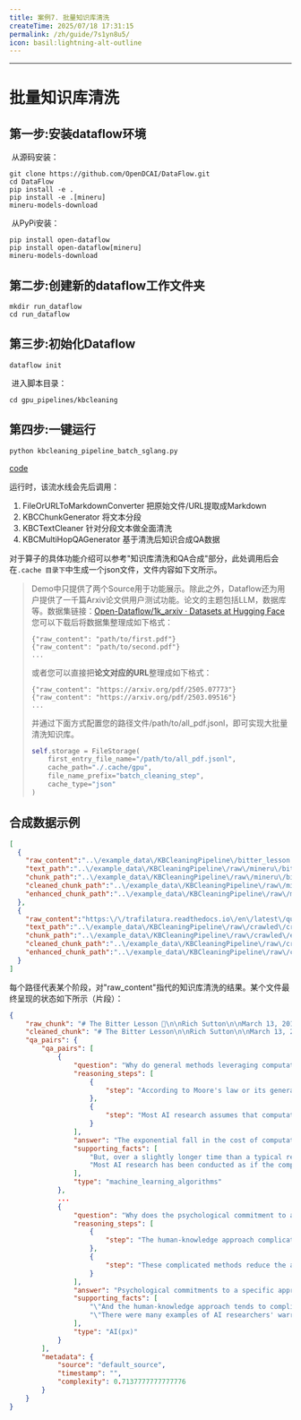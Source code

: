 ```yaml
---
title: 案例7. 批量知识库清洗
createTime: 2025/07/18 17:31:15
permalink: /zh/guide/7s1yn8u5/
icon: basil:lightning-alt-outline
---
```



---

# 批量知识库清洗

## 第一步:安装dataflow环境

​	从源码安装：

```shell
git clone https://github.com/OpenDCAI/DataFlow.git
cd DataFlow
pip install -e .
pip install -e .[mineru]
mineru-models-download
```

​	从PyPi安装：

```shell
pip install open-dataflow
pip install open-dataflow[mineru]
mineru-models-download
```



## 第二步:创建新的dataflow工作文件夹

```shell
mkdir run_dataflow
cd run_dataflow
```

## 第三步:初始化Dataflow

```shell
dataflow init
```

​	进入脚本目录：

```shell
cd gpu_pipelines/kbcleaning
```

## 第四步:一键运行

```bash
python kbcleaning_pipeline_batch_sglang.py 
```
[code](https://github.com/OpenDCAI/DataFlow/blob/main/dataflow/statics/pipelines/gpu_pipelines/kbcleaning/kbcleaning_pipeline_batch_sglang.py)

运行时，该流水线会先后调用：

1. FileOrURLToMarkdownConverter  把原始文件/URL提取成Markdown
2. KBCChunkGenerator  将文本分段
3. KBCTextCleaner  针对分段文本做全面清洗
4. KBCMultiHopQAGenerator  基于清洗后知识合成QA数据

对于算子的具体功能介绍可以参考"知识库清洗和QA合成"部分，此处调用后会在`.cache 目录下`中生成一个json文件，文件内容如下文所示。

> Demo中只提供了两个Source用于功能展示。除此之外，Dataflow还为用户提供了一千篇Arxiv论文供用户测试功能。论文的主题包括LLM，数据库等。数据集链接：[Open-Dataflow/1k_arxiv · Datasets at Hugging Face](https://huggingface.co/datasets/Open-Dataflow/1k_arxiv) 您可以下载后将数据集整理成如下格式：
>
> ```jsonl
> {"raw_content": "path/to/first.pdf"}
> {"raw_content": "path/to/second.pdf"}
> ...
> ```
>
> 或者您可以直接把**论文对应的URL**整理成如下格式：
> ```jsonl
> {"raw_content": "https://arxiv.org/pdf/2505.07773"}
> {"raw_content": "https://arxiv.org/pdf/2503.09516"}
> ...
> ```
>
> 并通过下面方式配置您的路径文件/path/to/all_pdf.jsonl，即可实现大批量清洗知识库。
>
>
> ```python
> self.storage = FileStorage(
>     first_entry_file_name="/path/to/all_pdf.jsonl",
>     cache_path="./.cache/gpu",
>     file_name_prefix="batch_cleaning_step",
>     cache_type="json"
> )
> ```

## 合成数据示例

```json
[
  {
    "raw_content":"..\/example_data\/KBCleaningPipeline\/bitter_lesson.pdf",
    "text_path":"..\/example_data\/KBCleaningPipeline\/raw\/mineru\/bitter_lesson\/auto\/bitter_lesson.md",
    "chunk_path":"..\/example_data\/KBCleaningPipeline\/raw\/mineru\/bitter_lesson\/auto\/extract\/bitter_lesson_chunk.json",
    "cleaned_chunk_path":"..\/example_data\/KBCleaningPipeline\/raw\/mineru\/bitter_lesson\/auto\/extract\/bitter_lesson_chunk.json",
    "enhanced_chunk_path":"..\/example_data\/KBCleaningPipeline\/raw\/mineru\/bitter_lesson\/auto\/extract\/bitter_lesson_chunk.json"
  },
  {
    "raw_content":"https:\/\/trafilatura.readthedocs.io\/en\/latest\/quickstart.html",
    "text_path":"..\/example_data\/KBCleaningPipeline\/raw\/crawled\/crawled_2.md",
    "chunk_path":"..\/example_data\/KBCleaningPipeline\/raw\/crawled\/extract\/crawled_2_chunk.json",
    "cleaned_chunk_path":"..\/example_data\/KBCleaningPipeline\/raw\/crawled\/extract\/crawled_2_chunk.json",
    "enhanced_chunk_path":"..\/example_data\/KBCleaningPipeline\/raw\/crawled\/extract\/crawled_2_chunk.json"
  }
]
```

每个路径代表某个阶段，对"raw_content"指代的知识库清洗的结果。某个文件最终呈现的状态如下所示（片段）：

```json
{
    "raw_chunk": "# The Bitter Lesson 🧠\n\nRich Sutton\n\nMarch 13, 2019\n\nThe biggest lesson that can be read from 70 years of AI research is that general methods that leverage computation are ultimately the *most effective*, and by a large margin… The ultimate reason is Moore's law &mdash; or rather its generalization: continued exponentially falling cost per unit of computation. Most AI research has been conducted as if computation were constant (in which case 'leveraging human knowledge' would be one of the only ways to improve performance); but—over a slightly longer time than a typical research project—massively more computation inevitably becomes available.\n\n“Seeking an improvement” that makes a difference in the shorter term, researchers seek to leverage their human knowledge of the domain, but the only thing that matters in the long run is the leveraging of computation. These two need not run counter to each other, but in practice, they tend to. Time spent on one is time — not spent on the other.\n\nThere are psychological commitments to investment in one approach or the other. And the human‑knowledge approach tends to complicate methods in ways that make them less suited to taking advantage of general methods leveraging computation.\n\n> Note: This paragraph ends abruptly & wasn’t cleaned.\n\nAlso, some HTML entities like &ldquo; &rdquo; remain. 😊\n\nAnd some weird line breaks:\nLine one.\nLine two.    \n\nEnd.",
    "cleaned_chunk": "# The Bitter Lesson\n\nRich Sutton\n\nMarch 13, 2019\n\nThe biggest lesson that can be read from 70 years of AI research is that general methods that leverage computation are ultimately the most effective, and by a large margin. The ultimate reason for this is Moore's law, or rather its generalization of continued exponentially falling cost per unit of computation. Most AI research has been conducted as if the computation available to the agent were constant (in which case leveraging human knowledge would be one of the only ways to improve performance) but, over a slightly longer time than a typical research project, massively more computation inevitably becomes available. Seeking an improvement that makes a difference in the shorter term, researchers seek to leverage their human knowledge of the domain, but the only thing that matters in the long run is the leveraging of computation. These two need not run counter to each other, but in practice they tend to. Time spent on one is time not spent on the other. There are psychological commitments to investment in one approach or the other. And the human-knowledge approach tends to complicate methods in ways that make them less suited to taking advantage of general methods leveraging computation.  There were many examples of AI researchers' belated learning of this bitter",
    "qa_pairs": {
        "qa_pairs": [
            {
                "question": "Why do general methods leveraging computation play a greater role in improving AI performance over time?",
                "reasoning_steps": [
                    {
                        "step": "According to Moore's law or its generalization, the cost of computation decreases exponentially."
                    },
                    {
                        "step": "Most AI research assumes that computational resources are constant over the duration of a typical research project, so knowledge leverage is necessary."
                    }
                ],
                "answer": "The exponential fall in the cost of computation over time allows for the use of more powerful and general methods that can better harness computational resources, ultimately leading to improved AI performance.",
                "supporting_facts": [
                    "But, over a slightly longer time than a typical research project, massively more computation inevitably becomes available",
                    "Most AI research has been conducted as if the computation available to the agent were constant (in which case leveraging human knowledge would be one of the only ways to improve performance)"
                ],
                "type": "machine_learning_algorithms"
            },
            ...
            {
                "question": "Why does the psychological commitment to a specific approach hinder the investment in more general AI methods?",
                "reasoning_steps": [
                    {
                        "step": "The human-knowledge approach complicates methods"
                    },
                    {
                        "step": "These complicated methods reduce the ability to leverage general computational methods"
                    }
                ],
                "answer": "Psychological commitments to a specific approach, such as the human-knowledge approach, hinder the investment in more general AI methods by making them less adaptable and leveraging general computational advantages.",
                "supporting_facts": [
                    "\"And the human-knowledge approach tends to complicate methods in ways that make them less suited to taking advantage of general methods leveraging computation\"",
                    "\"There were many examples of AI researchers' warranted skepticism of shifting abruptly to more optimistic views after learning these complications\""
                ],
                "type": "AI(px)"
            }
        ],
        "metadata": {
            "source": "default_source",
            "timestamp": "",
            "complexity": 0.7137777777777776
        }
    }
}
```